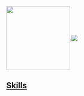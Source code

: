  <div>
  <a href="https://github.com/Aniketsudke">
   <img align="center" height="170" src="https://github-readme-stats.vercel.app/api/top-langs/?username=Aniketsudke&layout=compact&langs_count=16&theme=dracula"/>
  <img align="center" src="https://github-readme-stats.vercel.app/api?username=eagrundy&show_icons=true&theme=dracula&include_all_commits=true&count_private=true&hide=issues"/>
</div>

 ## Skills
